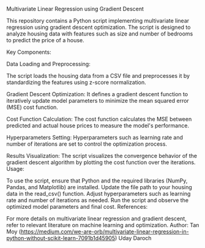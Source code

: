 Multivariate Linear Regression using Gradient Descent

This repository contains a Python script implementing multivariate linear regression using gradient descent optimization. The script is designed to analyze housing data with features such as size and number of bedrooms to predict the price of a house.

Key Components:

Data Loading and Preprocessing:

The script loads the housing data from a CSV file and preprocesses it by standardizing the features using z-score normalization.

Gradient Descent Optimization:
It defines a gradient descent function to iteratively update model parameters to minimize the mean squared error (MSE) cost function.

Cost Function Calculation:
The cost function calculates the MSE between predicted and actual house prices to measure the model's performance.

Hyperparameters Setting:
Hyperparameters such as learning rate and number of iterations are set to control the optimization process.

Results Visualization:
The script visualizes the convergence behavior of the gradient descent algorithm by plotting the cost function over the iterations.
Usage:

To use the script, ensure that Python and the required libraries (NumPy, Pandas, and Matplotlib) are installed.
Update the file path to your housing data in the read_csv() function.
Adjust hyperparameters such as learning rate and number of iterations as needed.
Run the script and observe the optimized model parameters and final cost.
References:

For more details on multivariate linear regression and gradient descent, refer to relevant literature on machine learning and optimization.
Author:
Tan Moy (https://medium.com/we-are-orb/multivariate-linear-regression-in-python-without-scikit-learn-7091b1d45905)
Uday Daroch

